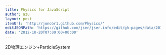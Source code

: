```yaml
---
title: Physics for JavaScript
author: azu
layout: post
itemUrl: 'http://jonobr1.github.com/Physics/'
editJSONPath: 'https://github.com/jser/jser.info/edit/gh-pages/data/2012/10/index.json'
date: '2012-10-20T07:00:00+00:00'
---
```

2D物理エンジン+ParticleSystem

